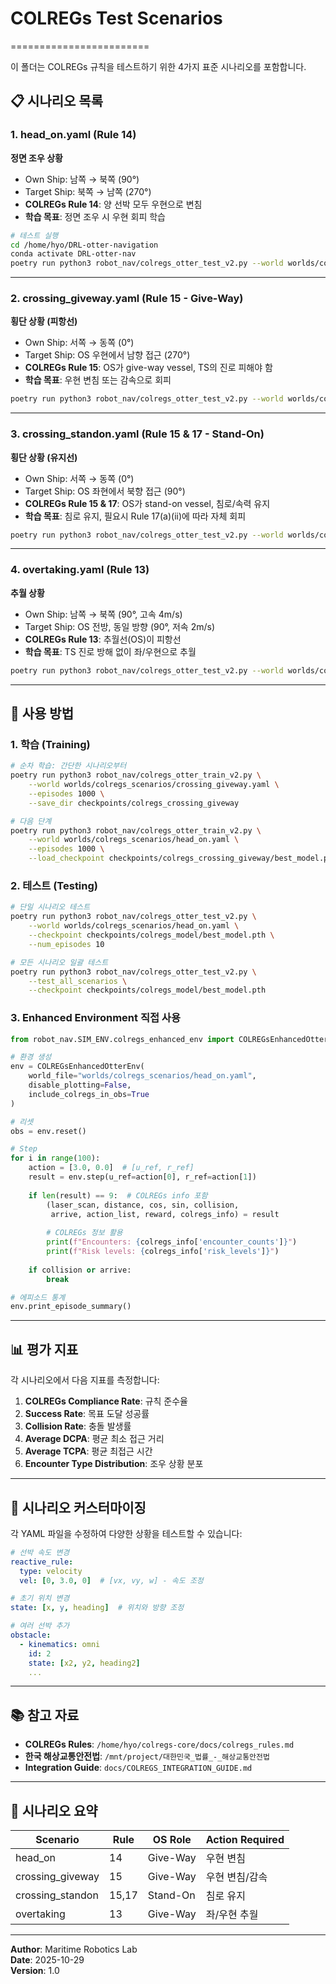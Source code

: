 # COLREGs Test Scenarios
========================

이 폴더는 COLREGs 규칙을 테스트하기 위한 4가지 표준 시나리오를 포함합니다.

## 📋 시나리오 목록

### 1. **head_on.yaml** (Rule 14)
**정면 조우 상황**
- Own Ship: 남쪽 → 북쪽 (90°)
- Target Ship: 북쪽 → 남쪽 (270°)
- **COLREGs Rule 14**: 양 선박 모두 우현으로 변침
- **학습 목표**: 정면 조우 시 우현 회피 학습

```bash
# 테스트 실행
cd /home/hyo/DRL-otter-navigation
conda activate DRL-otter-nav
poetry run python3 robot_nav/colregs_otter_test_v2.py --world worlds/colregs_scenarios/head_on.yaml
```

---

### 2. **crossing_giveway.yaml** (Rule 15 - Give-Way)
**횡단 상황 (피항선)**
- Own Ship: 서쪽 → 동쪽 (0°)
- Target Ship: OS 우현에서 남향 접근 (270°)
- **COLREGs Rule 15**: OS가 give-way vessel, TS의 진로 피해야 함
- **학습 목표**: 우현 변침 또는 감속으로 회피

```bash
poetry run python3 robot_nav/colregs_otter_test_v2.py --world worlds/colregs_scenarios/crossing_giveway.yaml
```

---

### 3. **crossing_standon.yaml** (Rule 15 & 17 - Stand-On)
**횡단 상황 (유지선)**
- Own Ship: 서쪽 → 동쪽 (0°)
- Target Ship: OS 좌현에서 북향 접근 (90°)
- **COLREGs Rule 15 & 17**: OS가 stand-on vessel, 침로/속력 유지
- **학습 목표**: 침로 유지, 필요시 Rule 17(a)(ii)에 따라 자체 회피

```bash
poetry run python3 robot_nav/colregs_otter_test_v2.py --world worlds/colregs_scenarios/crossing_standon.yaml
```

---

### 4. **overtaking.yaml** (Rule 13)
**추월 상황**
- Own Ship: 남쪽 → 북쪽 (90°, 고속 4m/s)
- Target Ship: OS 전방, 동일 방향 (90°, 저속 2m/s)
- **COLREGs Rule 13**: 추월선(OS)이 피항선
- **학습 목표**: TS 진로 방해 없이 좌/우현으로 추월

```bash
poetry run python3 robot_nav/colregs_otter_test_v2.py --world worlds/colregs_scenarios/overtaking.yaml
```

---

## 🎯 사용 방법

### 1. **학습 (Training)**
```bash
# 순차 학습: 간단한 시나리오부터
poetry run python3 robot_nav/colregs_otter_train_v2.py \
    --world worlds/colregs_scenarios/crossing_giveway.yaml \
    --episodes 1000 \
    --save_dir checkpoints/colregs_crossing_giveway

# 다음 단계
poetry run python3 robot_nav/colregs_otter_train_v2.py \
    --world worlds/colregs_scenarios/head_on.yaml \
    --episodes 1000 \
    --load_checkpoint checkpoints/colregs_crossing_giveway/best_model.pth
```

### 2. **테스트 (Testing)**
```bash
# 단일 시나리오 테스트
poetry run python3 robot_nav/colregs_otter_test_v2.py \
    --world worlds/colregs_scenarios/head_on.yaml \
    --checkpoint checkpoints/colregs_model/best_model.pth \
    --num_episodes 10

# 모든 시나리오 일괄 테스트
poetry run python3 robot_nav/colregs_otter_test_v2.py \
    --test_all_scenarios \
    --checkpoint checkpoints/colregs_model/best_model.pth
```

### 3. **Enhanced Environment 직접 사용**
```python
from robot_nav.SIM_ENV.colregs_enhanced_env import COLREGsEnhancedOtterEnv

# 환경 생성
env = COLREGsEnhancedOtterEnv(
    world_file="worlds/colregs_scenarios/head_on.yaml",
    disable_plotting=False,
    include_colregs_in_obs=True
)

# 리셋
obs = env.reset()

# Step
for i in range(100):
    action = [3.0, 0.0]  # [u_ref, r_ref]
    result = env.step(u_ref=action[0], r_ref=action[1])
    
    if len(result) == 9:  # COLREGs info 포함
        (laser_scan, distance, cos, sin, collision, 
         arrive, action_list, reward, colregs_info) = result
        
        # COLREGs 정보 활용
        print(f"Encounters: {colregs_info['encounter_counts']}")
        print(f"Risk levels: {colregs_info['risk_levels']}")
    
    if collision or arrive:
        break

# 에피소드 통계
env.print_episode_summary()
```

---

## 📊 평가 지표

각 시나리오에서 다음 지표를 측정합니다:

1. **COLREGs Compliance Rate**: 규칙 준수율
2. **Success Rate**: 목표 도달 성공률
3. **Collision Rate**: 충돌 발생률
4. **Average DCPA**: 평균 최소 접근 거리
5. **Average TCPA**: 평균 최접근 시간
6. **Encounter Type Distribution**: 조우 상황 분포

---

## 🔧 시나리오 커스터마이징

각 YAML 파일을 수정하여 다양한 상황을 테스트할 수 있습니다:

```yaml
# 선박 속도 변경
reactive_rule:
  type: velocity
  vel: [0, 3.0, 0]  # [vx, vy, w] - 속도 조정

# 초기 위치 변경
state: [x, y, heading]  # 위치와 방향 조정

# 여러 선박 추가
obstacle:
  - kinematics: omni
    id: 2
    state: [x2, y2, heading2]
    ...
```

---

## 📚 참고 자료

- **COLREGs Rules**: `/home/hyo/colregs-core/docs/colregs_rules.md`
- **한국 해상교통안전법**: `/mnt/project/대한민국_법률_-_해상교통안전법`
- **Integration Guide**: `docs/COLREGS_INTEGRATION_GUIDE.md`

---

## 🚢 시나리오 요약

| Scenario | Rule | OS Role | Action Required |
|----------|------|---------|-----------------|
| head_on | 14 | Give-Way | 우현 변침 |
| crossing_giveway | 15 | Give-Way | 우현 변침/감속 |
| crossing_standon | 15,17 | Stand-On | 침로 유지 |
| overtaking | 13 | Give-Way | 좌/우현 추월 |

---

**Author**: Maritime Robotics Lab  
**Date**: 2025-10-29  
**Version**: 1.0
